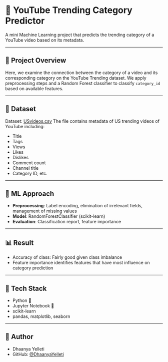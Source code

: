 # 🎥 YouTube Trending Category Predictor

A mini Machine Learning project that predicts the trending category of a YouTube video based on its metadata.

---

## 📌 Project Overview

Here, we examine the connection between the category of a video and its corresponding category on the YouTube Trending dataset. We apply preprocessing steps and a Random Forest classifier to classify `category_id` based on available features.

---

## 📁 Dataset

Dataset: [USvideos.csv](https://www.kaggle.com/datasets/datasnaek/youtube-new)
The file contains metadata of US trending videos of YouTube including:

* Title
* Tags
* Views
* Likes
* Dislikes
* Comment count
* Channel title
* Category ID, etc.

---

## 🧠 ML Approach

* **Preprocessing**: Label encoding, elimination of irrelevant fields, management of missing values
* **Model**: RandomForestClassifier (scikit-learn)
* **Evaluation**: Classification report, feature importance

---

## 📊 Result

* Accuracy of class: Fairly good given class imbalance
* Feature importance identifies features that have most influence on category prediction

---

## 📎 Tech Stack

* Python 🐍
* Jupyter Notebook 📓
* scikit-learn
* pandas, matplotlib, seaborn

---

## 📝 Author

* Dhaanya Yelleti
* GitHub: [@DhaanyaYelleti](https://github.com/DhaanyaYelleti)

